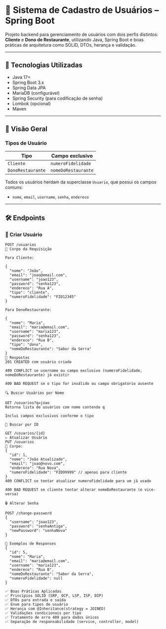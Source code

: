 # 🧾 Sistema de Cadastro de Usuários – Spring Boot

Projeto backend para gerenciamento de usuários com dois perfis distintos: **Cliente** e **Dono de Restaurante**, utilizando Java, Spring Boot e boas práticas de arquitetura como SOLID, DTOs, herança e validação.

---

## 🚀 Tecnologias Utilizadas

- Java 17+
- Spring Boot 3.x
- Spring Data JPA
- MariaDB (configurável)
- Spring Security (para codificação de senha)
- Lombok (opcional)
- Maven

---

## 🧠 Visão Geral

### Tipos de Usuário

| Tipo              | Campo exclusivo         |
|-------------------|--------------------------|
| `Cliente`         | `numeroFidelidade`       |
| `DonoRestaurante` | `nomeDoRestaurante`      |

Todos os usuários herdam da superclasse `Usuario`, que possui os campos comuns:

- `nome`, `email`, `username`, `senha`, `endereco`

---

## 🛠️ Endpoints

### 📌 Criar Usuário

```http
POST /usuarios
🔸 Corpo da Requisição

Para Cliente:

{
  "nome": "João",
  "email": "joao@email.com",
  "username": "joao123",
  "password": "senha123",
  "endereco": "Rua A",
  "tipo": "cliente",
  "numeroFidelidade": "FID12345"
}

Para DonoRestaurante:

{
  "nome": "Maria",
  "email": "maria@email.com",
  "username": "maria123",
  "password": "senha123",
  "endereco": "Rua B",
  "tipo": "dono",
  "nomeDoRestaurante": "Sabor da Serra"
}
🔸 Respostas
201 CREATED com usuário criado

409 CONFLICT se username ou campo exclusivo (numeroFidelidade, nomeDoRestaurante) já existir

400 BAD REQUEST se o tipo for inválido ou campo obrigatório ausente

🔍 Buscar Usuários por Nome

GET /usuarios?q=joao
Retorna lista de usuários com nome contendo q

Inclui campos exclusivos conforme o tipo

📌 Buscar por ID

GET /usuarios/{id}
✏️ Atualizar Usuário
PUT /usuarios
🔸 Corpo:
{
  "id": 1,
  "nome": "João Atualizado",
  "email": "joao@novo.com",
  "endereco": "Rua Nova",
  "numeroFidelidade": "FID99999" // apenas para cliente
}
409 CONFLICT se tentar atualizar numeroFidelidade para um já usado

400 BAD REQUEST se cliente tentar alterar nomeDoRestaurante (e vice-versa)

🔒 Alterar Senha

POST /change-password
{
  "username": "joao123",
  "password": "senhaAntiga",
  "newPassword": "senhaNova"
}

🧪 Exemplos de Responses
{
  "id": 5,
  "nome": "Maria",
  "email": "maria@email.com",
  "username": "maria123",
  "endereco": "Rua B",
  "nomeDoRestaurante": "Sabor da Serra",
  "numeroFidelidade": null
}
  
✅ Boas Práticas Aplicadas
✅ Princípios SOLID (SRP, OCP, LSP, ISP, DIP)
✅ DTOs para entrada e saída
✅ Enum para tipos de usuário
✅ Herança com @Inheritance(strategy = JOINED)
✅ Validações condicionais por tipo
✅ Tratamento de erro 409 para dados únicos
✅ Separação de responsabilidade (service, controller, model)